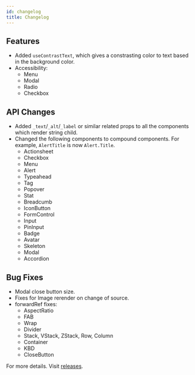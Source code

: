 ```yaml
---
id: changelog
title: Changelog
---
```


## Features

- Added `useContrastText`, which gives a constrasting color to text based in the background color.
- Accessibility:
  - Menu
  - Modal
  - Radio
  - Checkbox

## API Changes

- Added `_text`/`_alt`/`_label` or similar related props to all the components which render string child.
- Changed the following components to compound components. For example, `AlertTitle` is now `Alert.Title`.
  - Actionsheet
  - Checkbox
  - Menu
  - Alert
  - Typeahead
  - Tag
  - Popover
  - Stat
  - Breadcumb
  - IconButton
  - FormControl
  - Input
  - PinInput
  - Badge
  - Avatar
  - Skeleton
  - Modal
  - Accordion

## Bug Fixes

- Modal close button size.
- Fixes for Image rerender on change of source.
- forwardRef fixes:
  - AspectRatio
  - FAB
  - Wrap
  - Divider
  - Stack, VStack, ZStack, Row, Column
  - Container
  - KBD
  - CloseButton

For more details. Visit [releases](https://github.com/GeekyAnts/NativeBase/releases/tag/v3.0.0-next.24).
